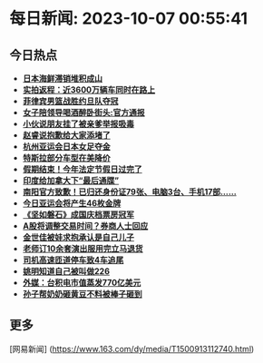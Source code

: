 
# 每日新闻: 2023-10-07 00:55:41
## 今日热点

- **[日本海鲜滞销堆积成山](https://www.163.com/search?keyword=%E6%97%A5%E6%9C%AC%E6%B5%B7%E9%B2%9C%E6%BB%9E%E9%94%80%E5%A0%86%E7%A7%AF%E6%88%90%E5%B1%B1)**
- **[实拍返程：近3600万辆车同时在路上](https://www.163.com/search?keyword=%E5%AE%9E%E6%8B%8D%E8%BF%94%E7%A8%8B%EF%BC%9A%E8%BF%913600%E4%B8%87%E8%BE%86%E8%BD%A6%E5%90%8C%E6%97%B6%E5%9C%A8%E8%B7%AF%E4%B8%8A)**
- **[菲律宾男篮战胜约旦队夺冠](https://www.163.com/search?keyword=%E8%8F%B2%E5%BE%8B%E5%AE%BE%E7%94%B7%E7%AF%AE%E6%88%98%E8%83%9C%E7%BA%A6%E6%97%A6%E9%98%9F%E5%A4%BA%E5%86%A0)**
- **[女子陪领导喝酒醉卧街头:官方通报](https://www.163.com/search?keyword=%E5%A5%B3%E5%AD%90%E9%99%AA%E9%A2%86%E5%AF%BC%E5%96%9D%E9%85%92%E9%86%89%E5%8D%A7%E8%A1%97%E5%A4%B4+%E5%AE%98%E6%96%B9%E9%80%9A%E6%8A%A5)**
- **[小伙说朋友挂了被亲爹举报吸毒](https://www.163.com/search?keyword=%E5%B0%8F%E4%BC%99%E8%AF%B4%E6%9C%8B%E5%8F%8B%E6%8C%82%E4%BA%86%E8%A2%AB%E4%BA%B2%E7%88%B9%E4%B8%BE%E6%8A%A5%E5%90%B8%E6%AF%92)**
- **[赵睿说抱歉给大家添堵了](https://www.163.com/search?keyword=%E8%B5%B5%E7%9D%BF%E8%AF%B4%E6%8A%B1%E6%AD%89%E7%BB%99%E5%A4%A7%E5%AE%B6%E6%B7%BB%E5%A0%B5%E4%BA%86)**
- **[杭州亚运会日本女足夺金](https://www.163.com/search?keyword=%E6%9D%AD%E5%B7%9E%E4%BA%9A%E8%BF%90%E4%BC%9A%E6%97%A5%E6%9C%AC%E5%A5%B3%E8%B6%B3%E5%A4%BA%E9%87%91)**
- **[特斯拉部分车型在美降价](https://www.163.com/search?keyword=%E7%89%B9%E6%96%AF%E6%8B%89%E9%83%A8%E5%88%86%E8%BD%A6%E5%9E%8B%E5%9C%A8%E7%BE%8E%E9%99%8D%E4%BB%B7)**
- **[假期结束！今年法定节假日过完了](https://www.163.com/search?keyword=%E5%81%87%E6%9C%9F%E7%BB%93%E6%9D%9F%EF%BC%81%E4%BB%8A%E5%B9%B4%E6%B3%95%E5%AE%9A%E8%8A%82%E5%81%87%E6%97%A5%E8%BF%87%E5%AE%8C%E4%BA%86)**
- **[印度给加拿大下“最后通牒”](https://www.163.com/search?keyword=%E5%8D%B0%E5%BA%A6%E7%BB%99%E5%8A%A0%E6%8B%BF%E5%A4%A7%E4%B8%8B%E2%80%9C%E6%9C%80%E5%90%8E%E9%80%9A%E7%89%92%E2%80%9D)**
- **[南阳官方致歉！已归还身份证79张、电脑3台、手机17部……](https://www.163.com/search?keyword=%E5%8D%97%E9%98%B3%E5%AE%98%E6%96%B9%E8%87%B4%E6%AD%89%EF%BC%81%E5%B7%B2%E5%BD%92%E8%BF%98%E8%BA%AB%E4%BB%BD%E8%AF%8179%E5%BC%A0%E3%80%81%E7%94%B5%E8%84%913%E5%8F%B0%E3%80%81%E6%89%8B%E6%9C%BA17%E9%83%A8%E2%80%A6%E2%80%A6)**
- **[今日亚运会将产生46枚金牌](https://www.163.com/search?keyword=%E4%BB%8A%E6%97%A5%E4%BA%9A%E8%BF%90%E4%BC%9A%E5%B0%86%E4%BA%A7%E7%94%9F46%E6%9E%9A%E9%87%91%E7%89%8C)**
- **[《坚如磐石》成国庆档票房冠军](https://www.163.com/search?keyword=%E3%80%8A%E5%9D%9A%E5%A6%82%E7%A3%90%E7%9F%B3%E3%80%8B%E6%88%90%E5%9B%BD%E5%BA%86%E6%A1%A3%E7%A5%A8%E6%88%BF%E5%86%A0%E5%86%9B)**
- **[A股将调整交易时间？券商人士回应](https://www.163.com/search?keyword=A%E8%82%A1%E5%B0%86%E8%B0%83%E6%95%B4%E4%BA%A4%E6%98%93%E6%97%B6%E9%97%B4%EF%BC%9F%E5%88%B8%E5%95%86%E4%BA%BA%E5%A3%AB%E5%9B%9E%E5%BA%94)**
- **[金世佳被娃求抱承认是自己儿子](https://www.163.com/search?keyword=%E9%87%91%E4%B8%96%E4%BD%B3%E8%A2%AB%E5%A8%83%E6%B1%82%E6%8A%B1%E6%89%BF%E8%AE%A4%E6%98%AF%E8%87%AA%E5%B7%B1%E5%84%BF%E5%AD%90)**
- **[老师订10余套演出服用完立马退货](https://www.163.com/search?keyword=%E8%80%81%E5%B8%88%E8%AE%A210%E4%BD%99%E5%A5%97%E6%BC%94%E5%87%BA%E6%9C%8D%E7%94%A8%E5%AE%8C%E7%AB%8B%E9%A9%AC%E9%80%80%E8%B4%A7)**
- **[司机高速匝道停车致4车追尾](https://www.163.com/search?keyword=%E5%8F%B8%E6%9C%BA%E9%AB%98%E9%80%9F%E5%8C%9D%E9%81%93%E5%81%9C%E8%BD%A6%E8%87%B44%E8%BD%A6%E8%BF%BD%E5%B0%BE)**
- **[姚明知道自己被叫做226](https://www.163.com/search?keyword=%E5%A7%9A%E6%98%8E%E7%9F%A5%E9%81%93%E8%87%AA%E5%B7%B1%E8%A2%AB%E5%8F%AB%E5%81%9A226)**
- **[外媒：台积电市值蒸发770亿美元](https://www.163.com/search?keyword=%E5%A4%96%E5%AA%92%EF%BC%9A%E5%8F%B0%E7%A7%AF%E7%94%B5%E5%B8%82%E5%80%BC%E8%92%B8%E5%8F%91770%E4%BA%BF%E7%BE%8E%E5%85%83)**
- **[孙子帮奶奶砸黄豆不料被棒子砸到](https://www.163.com/search?keyword=%E5%AD%99%E5%AD%90%E5%B8%AE%E5%A5%B6%E5%A5%B6%E7%A0%B8%E9%BB%84%E8%B1%86%E4%B8%8D%E6%96%99%E8%A2%AB%E6%A3%92%E5%AD%90%E7%A0%B8%E5%88%B0)**

## 更多
[网易新闻] (https://www.163.com/dy/media/T1500913112740.html)
